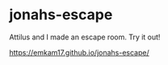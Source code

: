 # jonahs-escape

Attilus and I made an escape room. Try it out!

https://emkam17.github.io/jonahs-escape/
